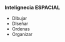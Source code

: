 ### Intelignecia ESPACIAL
* DIbujar 
* DIseñar
* Ordenas
* Organizar
<!--stackedit_data:
eyJoaXN0b3J5IjpbLTIwNDg0NTg5ODJdfQ==
-->